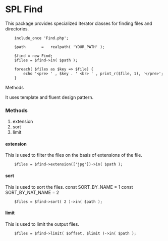 SPL Find
==========

This package provides specialized Iterator classes for finding files and directories.

```
	include_once 'Find.php';

	$path 		=	realpath( 'YOUR_PATH' );

	$find = new Find;
	$files = $find->in( $path );

	foreach( $files as $key => $file) {
		echo '<pre> ' , $key . ' <br> ' , print_r($file, 1), '</pre>';
	}
```
Methods

It uses template and fluent design pattern. 

### Methods

1. extension
2. sort
3. limit

#### extension
This is used to filter the files on the basis of extensions of the file.
```
	$files = $find->extension(['jpg'])->in( $path );	
```
#### sort
This is used to sort the files.
const SORT_BY_NAME		=	1
const SORT_BY_NAT_NAME 	= 	2
```
	$files = $find->sort( 2 )->in( $path );	
```
#### limit
This is used to limit the output files.
```
	$files = $find->limit( $offset, $limit )->in( $path );	
```